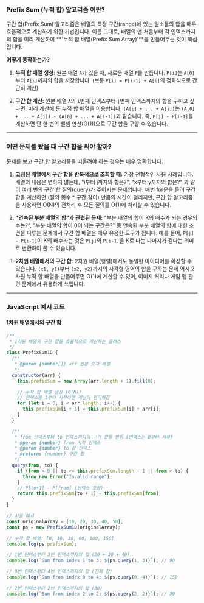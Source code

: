 ### Prefix Sum (누적 합) 알고리즘 이란?

구간 합(Prefix Sum) 알고리즘은 배열의 특정 구간(range)에 있는 원소들의 합을 매우 효율적으로 계산하기 위한 기법입니다. 이름 그대로, 배열의 맨 처음부터 각 인덱스까지의 합을 미리 계산하여 **'누적 합 배열(Prefix Sum Array)'**을 만들어두는 것이 핵심입니다.

**어떻게 동작하는가?**

1.  **누적 합 배열 생성:** 원본 배열 `A`가 있을 때, 새로운 배열 `P`를 만듭니다. `P[i]`는 `A[0]`부터 `A[i]`까지의 합을 저장합니다. (보통 `P[i] = P[i-1] + A[i]`의 점화식으로 간단히 계산)

2.  **구간 합 계산:** 원본 배열 `A`의 `i`번째 인덱스부터 `j`번째 인덱스까지의 합을 구하고 싶다면, 미리 계산해 둔 누적 합 배열을 이용합니다. `(A[i] + ... + A[j])`는 `(A[0] + ... + A[j]) - (A[0] + ... + A[i-1])`과 같습니다. 즉, `P[j] - P[i-1]`을 계산하면 단 한 번의 뺄셈 연산(O(1))으로 구간 합을 구할 수 있습니다.

--- 

### 어떤 문제를 봤을 때 구간 합을 써야 할까?

문제를 보고 구간 합 알고리즘을 떠올려야 하는 경우는 매우 명확합니다.

1.  **고정된 배열에서 구간 합을 반복적으로 조회할 때:** 가장 전형적인 사용 사례입니다. 배열의 내용은 변하지 않는데, "i부터 j까지의 합은?", "x부터 y까지의 합은?" 과 같이 여러 번의 구간 합 질의(query)가 주어지는 문제입니다. 매번 for문을 돌려 구간 합을 계산하면 (질의 횟수 * 구간 길이) 만큼의 시간이 걸리지만, 구간 합 알고리즘을 사용하면 O(N)의 전처리 후 모든 질의를 O(1)에 처리할 수 있습니다.

2.  **"연속된 부분 배열의 합"과 관련된 문제:** "부분 배열의 합이 K의 배수가 되는 경우의 수는?", "부분 배열의 합이 0이 되는 구간은?" 등 연속된 부분 배열의 합에 대한 조건을 다루는 문제에서 구간 합 배열은 매우 유용한 도구가 됩니다. 예를 들어, `P[j] - P[i-1]`이 K의 배수라는 것은 `P[j]`와 `P[i-1]`을 K로 나눈 나머지가 같다는 의미로 변환하여 풀 수 있습니다.

3.  **2차원 배열에서의 구간 합:** 2차원 배열(행렬)에서도 동일한 아이디어를 확장할 수 있습니다. `(x1, y1)`부터 `(x2, y2)`까지의 사각형 영역의 합을 구하는 문제 역시 2차원 누적 합 배열을 만들어두면 O(1)에 계산할 수 있어, 이미지 처리나 게임 맵 관련 문제에서 유용하게 쓰입니다.

--- 

### JavaScript 예시 코드

#### 1차원 배열에서의 구간 합

```javascript
/**
 * 1차원 배열의 구간 합을 효율적으로 계산하는 클래스
 */
class PrefixSum1D {
  /**
   * @param {number[]} arr 원본 숫자 배열
   */
  constructor(arr) {
    this.prefixSum = new Array(arr.length + 1).fill(0);

    // 누적 합 배열 생성 (O(N))
    // 인덱스를 1부터 시작하면 계산이 편리해짐
    for (let i = 0; i < arr.length; i++) {
      this.prefixSum[i + 1] = this.prefixSum[i] + arr[i];
    }
  }

  /**
   * from 인덱스부터 to 인덱스까지의 구간 합을 반환 (인덱스는 0부터 시작)
   * @param {number} from 시작 인덱스
   * @param {number} to 끝 인덱스
   * @returns {number} 구간 합
   */
  query(from, to) {
    if (from < 0 || to >= this.prefixSum.length - 1 || from > to) {
      throw new Error("Invalid range");
    }
    // P[to+1] - P[from] (인덱스 조정)
    return this.prefixSum[to + 1] - this.prefixSum[from];
  }
}

// 사용 예시
const originalArray = [10, 20, 30, 40, 50];
const ps = new PrefixSum1D(originalArray);

// 누적 합 배열: [0, 10, 30, 60, 100, 150]
console.log(ps.prefixSum);

// 1번 인덱스부터 3번 인덱스까지의 합 (20 + 30 + 40)
console.log(`Sum from index 1 to 3: ${ps.query(1, 3)}`); // 90

// 0번 인덱스부터 4번 인덱스까지의 합 (전체 합)
console.log(`Sum from index 0 to 4: ${ps.query(0, 4)}`); // 150

// 2번 인덱스부터 2번 인덱스까지의 합 (30)
console.log(`Sum from index 2 to 2: ${ps.query(2, 2)}`); // 30
```
